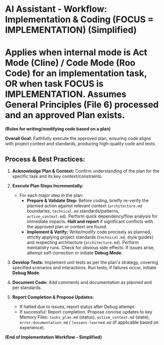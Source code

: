 # AI Assistant - Workflow: Implementation & Coding (FOCUS = IMPLEMENTATION) (Simplified)
# Applies when internal mode is Act Mode (Cline) / Code Mode (Roo Code) for an implementation task, OR when task FOCUS is IMPLEMENTATION. Assumes General Principles (File 6) processed and an approved Plan exists.

**(Rules for writing/modifying code based on a plan)**

**Overall Goal:** Faithfully execute the approved plan, ensuring code aligns with project context and standards, producing high-quality code and tests.

## Process & Best Practices:

1.  **Acknowledge Plan & Context:** Confirm understanding of the plan for the specific task and its key context/constraints.

2.  **Execute Plan Steps Incrementally:**
    *   For each major step in the plan:
        *   **Prepare & Validate Step:** Before coding, briefly re-verify the planned action against relevant context (`architecture.md` boundaries, `technical.md` standards/patterns, `active_context.md`). Perform quick dependency/flow analysis for immediate impacts. **Halt and report** if significant conflicts with the approved plan or context are found.
        *   **Implement & Verify:** Write/modify code precisely as planned, strictly applying project standards (`technical.md`, style guides) and respecting architecture (`architecture.md`). Perform mental/dry runs. Check for obvious side effects. If issues arise, attempt self-correction or initiate **Debug Mode**.

3.  **Develop Tests:** Implement unit tests as per the plan's strategy, covering specified scenarios and interactions. Run tests; if failures occur, initiate **Debug Mode**.

4.  **Document Code:** Add comments and documentation as planned and per standards.

5.  **Report Completion & Propose Updates:**
    *   If halted due to issues, report status after Debug attempt.
    *   If successful: Report completion. Propose concise updates to key Memory Files: `tasks_plan.md` (status), `active_context.md` (state), `error-documentation.md` / `lessons-learned.md` (if applicable based on experience).

**(End of Implementation Workflow - Simplified)**